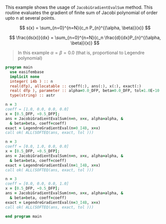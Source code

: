 This example shows the usage of `JacobiGradientEvalSum` method.
This routine evaluates the gradient of finite sum of Jacobi polynomial of order upto n at several points.

$$
s(x) = \sum_{n=0}^{n=N}{c_n P_{n}^{(\alpha, \beta)}(x)}
$$

$$
\frac{ds(x)}{dx} = \sum_{n=0}^{n=N}{c_n \frac{d}{dx}P_{n}^{(\alpha, \beta)}(x)}
$$

> In this example $\alpha=\beta=0.0$ (that is, proportional to Legendre polynomial)

```fortran
program main
  use easifembase
  implicit none
  integer( i4b ) :: n
  real(dfp), allocatable :: coeff(:), ans(:), x(:), exact(:)
  real( dfp ), parameter :: alpha=0.0_DFP, beta=0.0_DFP, tol=1.0E-10
  type(string) :: astr
```

```fortran
n = 3
coeff = [1.0, 0.0, 0.0, 0.0]
x = [0.5_DFP, -0.5_DFP];
ans = JacobiGradientEvalSum(n=n, x=x, alpha=alpha, &
  & beta=beta, coeff=coeff)
exact = LegendreGradientEval(n=0_I4B, x=x)
call ok( ALL(SOFTEQ(ans, exact, tol )))
```

```fortran
n = 3
coeff = [0.0, 1.0, 0.0, 0.0]
x = [0.5_DFP, -0.5_DFP];
ans = JacobiGradientEvalSum(n=n, x=x, alpha=alpha, &
  & beta=beta, coeff=coeff)
exact = LegendreGradientEval(n=1_I4B, x=x)
call ok( ALL(SOFTEQ(ans, exact, tol )))
```

```fortran
n = 3
coeff = [0.0, 0.0, 0.0, 1.0]
x = [0.5_DFP, -0.5_DFP];
ans = JacobiGradientEvalSum(n=n, x=x, alpha=alpha, &
  & beta=beta, coeff=coeff)
exact = LegendreGradientEval(n=3_I4B, x=x)
call ok( ALL(SOFTEQ(ans, exact, tol )))
```

```fortran
end program main
```
